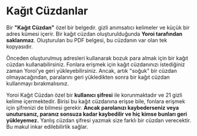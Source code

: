 # Kağıt Cüzdanlar

Bir **"Kağıt Cüzdan"** özel bir belgedir. gizli anımsatıcı kelimeler ve küçük bir adres kümesi içerir. Bir kağıt cüzdan oluşturulduğunda **Yoroi tarafından saklanmaz**. Oluşturulan bu PDF belgesi, bu cüzdanın var olan tek kopyasıdır.

Önceden oluşturulmuş adresleri kullanarak bozuk para almak için bir kağıt cüzdan kullanabilirsiniz. Fonlara erişmek için kağıt cüzdanınızı istediğiniz zaman Yoroi’ye geri yükleyebilirsiniz. Ancak, artık "soğuk" bir cüzdan olmayacağından, paralarını geri yükledikten sonra bir kağıt cüzdan kullanmayı bırakmalısınız.

Yoroi Kağıt Cüzdan özel bir **kullanıcı şifresi** ile korunmaktadır ve 21 gizli kelime içermektedir. Birisi bu kağıt cüzdanına erişse bile, fonlara erişmek için şifrenizi de bilmesi gerekir. **Ancak parolanızı kaybederseniz veya unutursanız, paranız sonsuza kadar kaybedilir ve hiç kimse bunları geri yükleyemez.** Yanlış cüzdan şifresi yazmak size farklı bir cüzdan verecektir. Bu makul inkar edilebilirlik sağlar.

